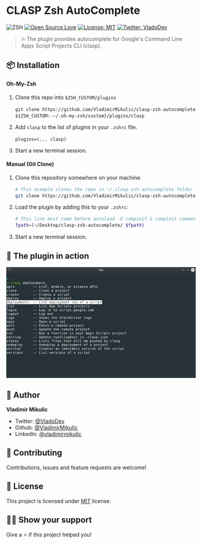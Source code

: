 # CLASP Zsh AutoComplete

![ZSH](https://img.shields.io/badge/ZSH-AutoComplete-blue)
[![Open Source Love](https://badges.frapsoft.com/os/v1/open-source.png?v=103)](https://github.com/ellerbrock/open-source-badges/)
[![License: MIT](https://img.shields.io/badge/License-MIT-yellow.svg)](#)
[![Twitter: VladoDev](https://img.shields.io/twitter/follow/VladoDev.svg?style=social)](https://twitter.com/VladoDev)

> 🔥 The plugin provides autocomplete for Google's Command Line Apps Script Projects CLI (clasp).

## :package: Installation

#### Oh-My-Zsh

1. Clone this repo into `$ZSH_CUSTOM/plugins`

   `git clone https://github.com/VladimirMikulic/clasp-zsh-autocomplete ${ZSH_CUSTOM:-~/.oh-my-zsh/custom}/plugins/clasp`

2. Add `clasp` to the list of plugins in your `.zshrc` file.

   `plugins=(... clasp)`

3. Start a new terminal session.

#### Manual (Git Clone)

1. Clone this repository somewhere on your machine.

   ```bash
   # This example clones the repo in ~/.clasp-zsh-autocomplete folder
   git clone https://github.com/VladimirMikulic/clasp-zsh-autocomplete ~/.clasp-zsh-autocomplete
   ```

2. Load the plugin by adding this to your `.zshrc`:

   ```bash
   # This line must come before autoload -U compinit & compinit commands
   fpath=(~/Desktop/clasp-zsh-autocomplete/ $fpath)
   ```

3. Start a new terminal session.

## :camera_flash: The plugin in action

![Screenshot 2020-03-27 19:47:14](./showcase.png)

## :man: Author

**Vladimir Mikulic**

- Twitter: [@VladoDev](https://twitter.com/VladoDev)
- Github: [@VladimirMikulic](https://github.com/VladimirMikulic)
- LinkedIn: [@vladimirmikulic](https://www.linkedin.com/in/vladimir-mikulic/)

## :handshake: Contributing

Contributions, issues and feature requests are welcome!

## :pencil: License

This project is licensed under [MIT](https://opensource.org/licenses/MIT) license.

## :man_astronaut: Show your support

Give a ⭐️ if this project helped you!
